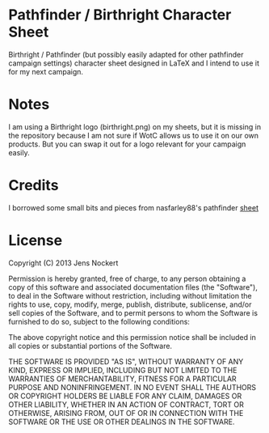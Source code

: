 Pathfinder / Birthright Character Sheet
================================================================================

Birthright / Pathfinder (but possibly easily adapted for other pathfinder
campaign settings) character sheet designed in LaTeX and I intend to use it for
my next campaign.


Notes
================================================================================

I am using a Birthright logo (birthright.png) on my sheets, but it is missing
in the repository because I am not sure if WotC allows us to use it on our own
products. But you can swap it out for a logo relevant for your campaign easily.


Credits
================================================================================

I borrowed some small bits and pieces from nasfarley88's pathfinder [sheet][1]

 [1]: https://github.com/nasfarley88/rpg-char-sheet-latex


License
================================================================================

Copyright (C) 2013 Jens Nockert

Permission is hereby granted, free of charge, to any person obtaining a copy of
this software and associated documentation files (the "Software"), to deal in
the Software without restriction, including without limitation the rights to
use, copy, modify, merge, publish, distribute, sublicense, and/or sell copies of
the Software, and to permit persons to whom the Software is furnished to do so,
subject to the following conditions:

The above copyright notice and this permission notice shall be included in all
copies or substantial portions of the Software.

THE SOFTWARE IS PROVIDED "AS IS", WITHOUT WARRANTY OF ANY KIND, EXPRESS OR
IMPLIED, INCLUDING BUT NOT LIMITED TO THE WARRANTIES OF MERCHANTABILITY, FITNESS
FOR A PARTICULAR PURPOSE AND NONINFRINGEMENT. IN NO EVENT SHALL THE AUTHORS OR
COPYRIGHT HOLDERS BE LIABLE FOR ANY CLAIM, DAMAGES OR OTHER LIABILITY, WHETHER
IN AN ACTION OF CONTRACT, TORT OR OTHERWISE, ARISING FROM, OUT OF OR IN
CONNECTION WITH THE SOFTWARE OR THE USE OR OTHER DEALINGS IN THE SOFTWARE.
